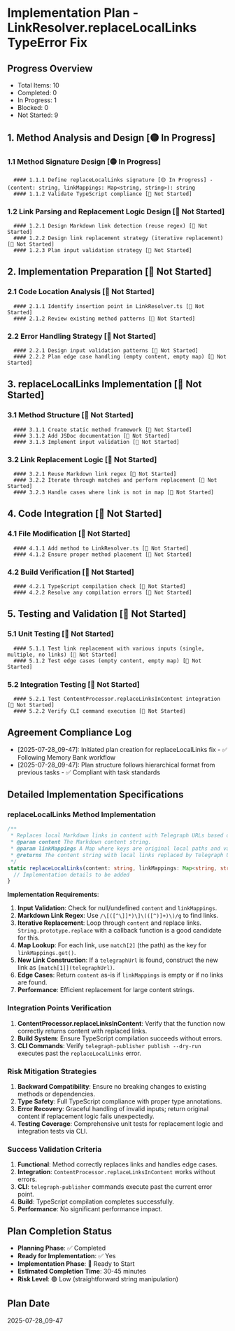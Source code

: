 # Implementation Plan - LinkResolver.replaceLocalLinks TypeError Fix

## Progress Overview
- Total Items: 10
- Completed: 0
- In Progress: 1
- Blocked: 0
- Not Started: 9

## 1. Method Analysis and Design [🟡 In Progress]
   ### 1.1 Method Signature Design [🟡 In Progress]
      #### 1.1.1 Define replaceLocalLinks signature [🟡 In Progress] - (content: string, linkMappings: Map<string, string>): string
      #### 1.1.2 Validate TypeScript compliance [🔴 Not Started]
   ### 1.2 Link Parsing and Replacement Logic Design [🔴 Not Started]
      #### 1.2.1 Design Markdown link detection (reuse regex) [🔴 Not Started]
      #### 1.2.2 Design link replacement strategy (iterative replacement) [🔴 Not Started]
      #### 1.2.3 Plan input validation strategy [🔴 Not Started]

## 2. Implementation Preparation [🔴 Not Started]
   ### 2.1 Code Location Analysis [🔴 Not Started]
      #### 2.1.1 Identify insertion point in LinkResolver.ts [🔴 Not Started]
      #### 2.1.2 Review existing method patterns [🔴 Not Started]
   ### 2.2 Error Handling Strategy [🔴 Not Started]
      #### 2.2.1 Design input validation patterns [🔴 Not Started]
      #### 2.2.2 Plan edge case handling (empty content, empty map) [🔴 Not Started]

## 3. replaceLocalLinks Implementation [🔴 Not Started]
   ### 3.1 Method Structure [🔴 Not Started]
      #### 3.1.1 Create static method framework [🔴 Not Started]
      #### 3.1.2 Add JSDoc documentation [🔴 Not Started]
      #### 3.1.3 Implement input validation [🔴 Not Started]
   ### 3.2 Link Replacement Logic [🔴 Not Started]
      #### 3.2.1 Reuse Markdown link regex [🔴 Not Started]
      #### 3.2.2 Iterate through matches and perform replacement [🔴 Not Started]
      #### 3.2.3 Handle cases where link is not in map [🔴 Not Started]

## 4. Code Integration [🔴 Not Started]
   ### 4.1 File Modification [🔴 Not Started]
      #### 4.1.1 Add method to LinkResolver.ts [🔴 Not Started]
      #### 4.1.2 Ensure proper method placement [🔴 Not Started]
   ### 4.2 Build Verification [🔴 Not Started]
      #### 4.2.1 TypeScript compilation check [🔴 Not Started]
      #### 4.2.2 Resolve any compilation errors [🔴 Not Started]

## 5. Testing and Validation [🔴 Not Started]
   ### 5.1 Unit Testing [🔴 Not Started]
      #### 5.1.1 Test link replacement with various inputs (single, multiple, no links) [🔴 Not Started]
      #### 5.1.2 Test edge cases (empty content, empty map) [🔴 Not Started]
   ### 5.2 Integration Testing [🔴 Not Started]
      #### 5.2.1 Test ContentProcessor.replaceLinksInContent integration [🔴 Not Started]
      #### 5.2.2 Verify CLI command execution [🔴 Not Started]

## Agreement Compliance Log
- [2025-07-28_09-47]: Initiated plan creation for replaceLocalLinks fix - ✅ Following Memory Bank workflow
- [2025-07-28_09-47]: Plan structure follows hierarchical format from previous tasks - ✅ Compliant with task standards

## Detailed Implementation Specifications

### replaceLocalLinks Method Implementation
```typescript
/**
 * Replaces local Markdown links in content with Telegraph URLs based on a mapping.
 * @param content The Markdown content string.
 * @param linkMappings A Map where keys are original local paths and values are Telegraph URLs.
 * @returns The content string with local links replaced by Telegraph URLs.
 */
static replaceLocalLinks(content: string, linkMappings: Map<string, string>): string {
  // Implementation details to be added
}
```

**Implementation Requirements**:
1.  **Input Validation**: Check for null/undefined `content` and `linkMappings`.
2.  **Markdown Link Regex**: Use `/\[([^\]]*)\]\(([^)]+)\)/g` to find links.
3.  **Iterative Replacement**: Loop through `content` and replace links. `String.prototype.replace` with a callback function is a good candidate for this.
4.  **Map Lookup**: For each link, use `match[2]` (the path) as the key for `linkMappings.get()`.
5.  **New Link Construction**: If a `telegraphUrl` is found, construct the new link as `[match[1]](telegraphUrl)`.
6.  **Edge Cases**: Return `content` as-is if `linkMappings` is empty or if no links are found.
7.  **Performance**: Efficient replacement for large content strings.

### Integration Points Verification
1.  **ContentProcessor.replaceLinksInContent**: Verify that the function now correctly returns content with replaced links.
2.  **Build System**: Ensure TypeScript compilation succeeds without errors.
3.  **CLI Commands**: Verify `telegraph-publisher publish --dry-run` executes past the `replaceLocalLinks` error.

### Risk Mitigation Strategies
1.  **Backward Compatibility**: Ensure no breaking changes to existing methods or dependencies.
2.  **Type Safety**: Full TypeScript compliance with proper type annotations.
3.  **Error Recovery**: Graceful handling of invalid inputs; return original content if replacement logic fails unexpectedly.
4.  **Testing Coverage**: Comprehensive unit tests for replacement logic and integration tests via CLI.

### Success Validation Criteria
1.  **Functional**: Method correctly replaces links and handles edge cases.
2.  **Integration**: `ContentProcessor.replaceLinksInContent` works without errors.
3.  **CLI**: `telegraph-publisher` commands execute past the current error point.
4.  **Build**: TypeScript compilation completes successfully.
5.  **Performance**: No significant performance impact.

## Plan Completion Status
-   **Planning Phase**: ✅ Completed
-   **Ready for Implementation**: ✅ Yes
-   **Implementation Phase**: 🔴 Ready to Start
-   **Estimated Completion Time**: 30-45 minutes
-   **Risk Level**: 🟢 Low (straightforward string manipulation)

## Plan Date
2025-07-28_09-47